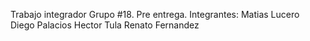 Trabajo integrador Grupo #18.
Pre entrega.
Integrantes:
  Matias Lucero
  Diego Palacios
  Hector Tula
  Renato Fernandez
